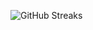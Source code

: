 ![GitHub Streaks](https://github-streaks-mqc9.onrender.com/streak/happilli/image?theme=midnight&cache_bust=1743046014)
